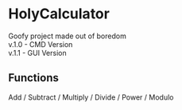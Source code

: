 # HolyCalculator
Goofy project made out of boredom<br>
v.1.0 - CMD Version<br>
v.1.1 - GUI Version

## Functions
Add / Subtract / Multiply / Divide / Power / Modulo
